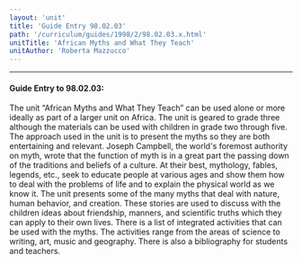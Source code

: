 ```yaml
---
layout: 'unit'
title: 'Guide Entry 98.02.03'
path: '/curriculum/guides/1998/2/98.02.03.x.html'
unitTitle: 'African Myths and What They Teach'
unitAuthor: 'Roberta Mazzucco'
---
```


<body>
<hr/>
 <h4>
  Guide Entry to 98.02.03:
 </h4>
 The unit “African Myths and What They Teach” can be used alone or more ideally as part of a larger unit on Africa.  The unit is geared to grade three although the materials can be used with children in grade two through five.  The approach used in the unit is to present the myths so they are both entertaining and relevant.  Joseph Campbell, the world's foremost authority on myth, wrote that the function of myth is in a great part the passing down of the traditions and beliefs of a culture.  At their best, mythology, fables, legends, etc., seek to educate people at various ages and show them how to deal with the problems of life and to explain the physical world as we know it.  The unit presents some of the many myths that deal with nature, human behavior, and creation.  These stories are used to discuss with the children ideas about friendship, manners, and scientific truths which they can apply to their own lives.  There is a list of integrated activities that can be used with the myths.  The activities range from the areas of science to writing, art, music and geography.  There is also a bibliography for students and teachers.

</body>
